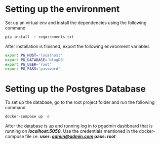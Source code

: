 # Setting up the environment
Set up an virtual env and install the dependencies using the following command
```bash
pip install -r requirements.txt
```
After installation is finished, export the following environment variables
```bash
export PG_HOST='localhost'
export PG_DATABASE='blogDB'
export PG_USER='root'
export PG_PASS='password'
```
# Setting up the Postgres Database

To set up the database, go to the root project folder and run the following command
```bash
docker-compose up -d
```
After the database is up and running log in to pgadmin dashboard that is running on ***localhost:5050***. Use the credentials mentioned in the docker-compose file i.e. **user: ***admin@admin.com*** pass: ***root*****
